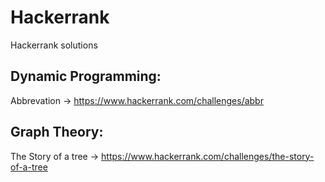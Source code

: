 # Hackerrank
Hackerrank solutions

Dynamic Programming:
-------------------
Abbrevation -> https://www.hackerrank.com/challenges/abbr

Graph Theory:
-------------
The Story of a tree -> https://www.hackerrank.com/challenges/the-story-of-a-tree
